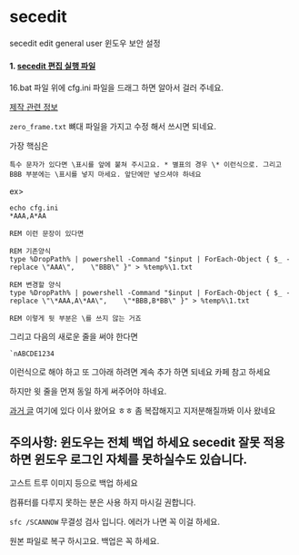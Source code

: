 # secedit
secedit edit general user 윈도우 보안 설정

#### 1. [secedit 편집 실행 파일](https://github.com/oklokl/secedit/releases/tag/batch_file)

16.bat 파일 위에 cfg.ini 파일을 드래그 하면 알아서 걸러 주네요.

[제작 관련 정보](https://cafe.daum.net/candan/Lrrl/5)

`zero_frame.txt` 뼈대 파일을 가지고 수정 해서 쓰시면 되네요. 

가장 핵심은 

`특수 문자가 있다면 \표시를 앞에 붙쳐 주시고요. * 별표의 경우 \* 이런식으로. 그리고 BBB 부분에는 \표시를 넣지 마세요. 앞단에만 넣으셔야 하네요`

ex>
```
echo cfg.ini 
*AAA,A*AA

REM 이런 문장이 있다면

REM 기존양식
type %DropPath% | powershell -Command "$input | ForEach-Object { $_ -replace \"AAA\",	 \"BBB\" }" > %temp%\1.txt

REM 변경할 양식
type %DropPath% | powershell -Command "$input | ForEach-Object { $_ -replace \"\*AAA,A\*AA\",	 \"*BBB,B*BB\" }" > %temp%\1.txt

REM 이렇게 뒷 부분은 \를 쓰지 않는 거죠 
```

그리고 다음의 새로운 줄을 써야 한다면
```
`nABCDE1234
```
이런식으로 해야 하고 또 그아래 하려면 계속 추가 하면 되네요 카페 참고 하세요

하지만 윗 줄을 먼져 동일 하게 써주어야 하네요.

[과거 글](https://github.com/oklokl/advfirewall-ip-list-firehol_level1.netset/releases/tag/secedit) 여기에 있다 이사 왔어요 ㅎㅎ 좀 복잡해지고 지저분해질까봐 이사 왔네요

## 주의사항: 윈도우는 전체 백업 하세요 secedit 잘못 적용 하면 윈도우 로그인 자체를 못하실수도 있습니다.

고스트 트루 이미지 등으로 백업 하세요

컴퓨터를 다루지 못하는 분은 사용 하지 마시길 권합니다.

`sfc /SCANNOW` 무결성 검사 입니다. 에러가 나면 꼭 이걸 하세요.

원본 파일로 복구 하시고요. 백업은 꼭 하세요.
